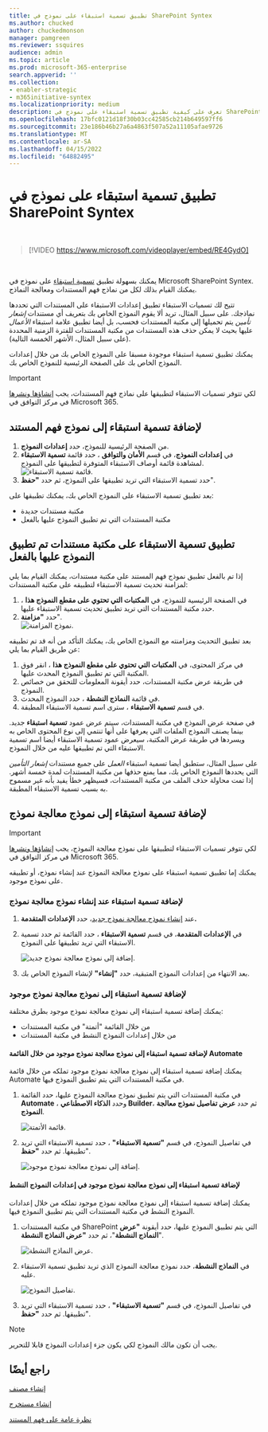 ```yaml
---
title: تطبيق تسمية استبقاء على نموذج في SharePoint Syntex
ms.author: chucked
author: chuckedmonson
manager: pamgreen
ms.reviewer: ssquires
audience: admin
ms.topic: article
ms.prod: microsoft-365-enterprise
search.appverid: ''
ms.collection:
- enabler-strategic
- m365initiative-syntex
ms.localizationpriority: medium
description: تعرف على كيفية تطبيق تسمية استبقاء على نموذج في SharePoint Syntex.
ms.openlocfilehash: 17bfc0121d18f30b03cc42585cb214b649597ff6
ms.sourcegitcommit: 23e186b46b27a6a4863f507a52a11105afae9726
ms.translationtype: MT
ms.contentlocale: ar-SA
ms.lasthandoff: 04/15/2022
ms.locfileid: "64882495"
---
```

# <a name="apply-a-retention-label-to-a-model-in-sharepoint-syntex"></a>تطبيق تسمية استبقاء على نموذج في SharePoint Syntex

</br>

> [!VIDEO https://www.microsoft.com/videoplayer/embed/RE4GydO]  

</br>


يمكنك بسهولة تطبيق [تسمية استبقاء](../compliance/retention.md) على نموذج في Microsoft SharePoint Syntex. يمكنك القيام بذلك لكل من نماذج فهم المستندات ومعالجة النماذج.

تتيح لك تسميات الاستبقاء تطبيق إعدادات الاستبقاء على المستندات التي تحددها نماذجك.  على سبيل المثال، تريد ألا يقوم النموذج الخاص بك بتعريف أي مستندات *إشعار تأمين* يتم تحميلها إلى مكتبة المستندات فحسب، بل أيضا تطبيق علامة استبقاء *الأعمال* عليها بحيث لا يمكن حذف هذه المستندات من مكتبة المستندات للفترة الزمنية المحددة (على سبيل المثال، الأشهر الخمسة التالية).

يمكنك تطبيق تسمية استبقاء موجودة مسبقا على النموذج الخاص بك من خلال إعدادات النموذج الخاص بك على الصفحة الرئيسية للنموذج الخاص بك. 

> [!Important]
> لكي تتوفر تسميات الاستبقاء لتطبيقها على نماذج فهم المستندات، يجب [إنشاؤها ونشرها](../compliance/file-plan-manager.md#create-retention-labels) في مركز التوافق في Microsoft 365.[](../compliance/create-apply-retention-labels.md#how-to-publish-retention-labels)

## <a name="to-add-a-retention-label-to-a-document-understanding-model"></a>لإضافة تسمية استبقاء إلى نموذج فهم المستند

1. من الصفحة الرئيسية للنموذج، حدد **إعدادات النموذج**.</br>
2. في **إعدادات النموذج**، في قسم **الأمان والتوافق** ، حدد قائمة **تسمية الاستبقاء** لمشاهدة قائمة أوصاف الاستبقاء المتوفرة لتطبيقها على النموذج.</br>
 ![قائمة تسمية الاستبقاء.](../media/content-understanding/retention-labels-menu.png)</br> 
3. حدد تسمية الاستبقاء التي تريد تطبيقها على النموذج، ثم حدد **"حفظ**".</br>

بعد تطبيق تسمية الاستبقاء على النموذج الخاص بك، يمكنك تطبيقها على:
- مكتبة مستندات جديدة
- مكتبة المستندات التي تم تطبيق النموذج عليها بالفعل
 
## <a name="apply-the-retention-label-to-a-document-library-to-which-the-model-is-already-applied"></a>تطبيق تسمية الاستبقاء على مكتبة مستندات تم تطبيق النموذج عليها بالفعل

إذا تم بالفعل تطبيق نموذج فهم المستند على مكتبة مستندات، يمكنك القيام بما يلي لمزامنة تحديث تسمية الاستبقاء لتطبيقه على مكتبة المستندات:</br>

1. في الصفحة الرئيسية للنموذج، في **المكتبات التي تحتوي على مقطع النموذج هذا** ، حدد مكتبة المستندات التي تريد تطبيق تحديث تسمية الاستبقاء عليها. </br> 
2. حدد **"مزامنة**". </br>
 ![نموذج المزامنة.](../media/content-understanding/sync-model.png)</br> 


بعد تطبيق التحديث ومزامنته مع النموذج الخاص بك، يمكنك التأكد من أنه قد تم تطبيقه عن طريق القيام بما يلي:

1. في مركز المحتوى، في **المكتبات التي تحتوي على مقطع النموذج هذا** ، انقر فوق المكتبة التي تم تطبيق النموذج المحدث عليها. </br>
2. في طريقة عرض مكتبة المستندات، حدد أيقونة المعلومات للتحقق من خصائص النموذج.</br>  
3. في قائمة **النماذج النشطة** ، حدد النموذج المحدث.</br>
4. في قسم **تسمية الاستبقاء** ، سترى اسم تسمية الاستبقاء المطبقة.</br>


في صفحة عرض النموذج في مكتبة المستندات، سيتم عرض عمود **تسمية استبقاء** جديد.  بينما يصنف النموذج الملفات التي يعرفها على أنها تنتمي إلى نوع المحتوى الخاص به ويسردها في طريقة عرض المكتبة، سيعرض عمود تسمية الاستبقاء أيضا اسم تسمية الاستبقاء التي تم تطبيقها عليه من خلال النموذج.


على سبيل المثال، ستطبق أيضا تسمية استبقاء *العمل* على جميع مستندات *إشعار التأمين* التي يحددها النموذج الخاص بك، مما يمنع حذفها من مكتبة المستندات لمدة خمسة أشهر. إذا تمت محاولة حذف الملف من مكتبة المستندات، فسيظهر خطأ يفيد بأنه غير مسموح به بسبب تسمية الاستبقاء المطبقة.

## <a name="to-add-a-retention-label-to-a-form-processing-model"></a>لإضافة تسمية استبقاء إلى نموذج معالجة نموذج

> [!Important]
> لكي تتوفر تسميات الاستبقاء لتطبيقها على نموذج معالجة النموذج، يجب [إنشاؤها ونشرها](../compliance/file-plan-manager.md#create-retention-labels) في مركز التوافق في Microsoft 365.[](../compliance/create-apply-retention-labels.md#how-to-publish-retention-labels)

يمكنك إما تطبيق تسمية استبقاء على نموذج معالجة النموذج عند إنشاء نموذج، أو تطبيقه على نموذج موجود.

### <a name="to-add-a-retention-label-when-you-create-a-form-processing-model"></a>لإضافة تسمية استبقاء عند إنشاء نموذج معالجة نموذج

1. عند [إنشاء نموذج معالجة نموذج جديد](./create-a-form-processing-model.md)، حدد <b>الإعدادات المتقدمة.</b>
2. في <b>الإعدادات المتقدمة</b>، في قسم <b>تسمية الاستبقاء</b> ، حدد القائمة ثم حدد تسمية الاستبقاء التي تريد تطبيقها على النموذج.</b>

 
     ![إضافة إلى نموذج معالجة نموذج جديد.](../media/content-understanding/retention-label-forms.png)</br>

3.  بعد الانتهاء من إعدادات النموذج المتبقية، حدد <b>"إنشاء"</b> لإنشاء النموذج الخاص بك.

### <a name="to-add-a-retention-label-to-an-existing-form-processing-model"></a>لإضافة تسمية استبقاء إلى نموذج معالجة نموذج موجود

يمكنك إضافة تسمية استبقاء إلى نموذج معالجة نموذج موجود بطرق مختلفة:
- من خلال القائمة "أتمتة" في مكتبة المستندات
- من خلال إعدادات النموذج النشط في مكتبة المستندات 


#### <a name="to-add-a-retention-label-to-an-existing-form-processing-model-through-the-automate-menu"></a>لإضافة تسمية استبقاء إلى نموذج معالجة نموذج موجود من خلال القائمة Automate

يمكنك إضافة تسمية استبقاء إلى نموذج معالجة نموذج موجود تملكه من خلال قائمة Automate في مكتبة المستندات التي يتم تطبيق النموذج فيها.


1. في مكتبة المستندات التي يتم تطبيق نموذج معالجة النموذج عليها، حدد القائمة <b>Automate</b> ، وحدد <b>الذكاء الاصطناعي Builder</b>، ثم حدد <b>عرض تفاصيل نموذج معالجة النموذج</b>.

   ![قائمة الأتمتة.](../media/content-understanding/automate-menu.png)</br>

2. في تفاصيل النموذج، في قسم <b>"تسمية الاستبقاء"</b> ، حدد تسمية الاستبقاء التي تريد تطبيقها.  ثم حدد <b>"حفظ</b>".

     ![إضافة إلى نموذج معالجة نموذج موجود.](../media/content-understanding/retention-label-model-details.png)</br> 

#### <a name="to-add-a-retention-label-to-an-existing-form-processing-model-in-the-active-model-settings"></a>لإضافة تسمية استبقاء إلى نموذج معالجة نموذج موجود في إعدادات النموذج النشط

يمكنك إضافة تسمية استبقاء إلى نموذج معالجة نموذج موجود تملكه من خلال إعدادات النموذج النشط في مكتبة المستندات التي يتم تطبيق النموذج فيها.

1. في مكتبة المستندات SharePoint التي يتم تطبيق النموذج عليها، حدد أيقونة <b>"عرض النماذج النشطة</b>"، ثم حدد <b>"عرض النماذج النشطة</b>".</b>

   ![عرض النماذج النشطة.](../media/content-understanding/info-du.png)</br> 

2. في <b>النماذج النشطة</b>، حدد نموذج معالجة النموذج الذي تريد تطبيق تسمية الاستبقاء عليه.

     ![تفاصيل النموذج.](../media/content-understanding/retention-label-model-details.png)</br> 


3. في تفاصيل النموذج، في قسم <b>"تسمية الاستبقاء"</b> ، حدد تسمية الاستبقاء التي تريد تطبيقها.  ثم حدد <b>"حفظ</b>".

> [!NOTE]
> يجب أن تكون مالك النموذج لكي يكون جزء إعدادات النموذج قابلا للتحرير. 


## <a name="see-also"></a>راجع أيضًا

[إنشاء مصنف](create-a-classifier.md)

[إنشاء مستخرج](create-an-extractor.md)

[نظرة عامة على فهم المستند](document-understanding-overview.md)
